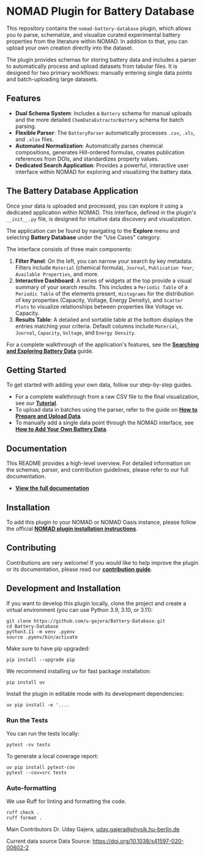 
# NOMAD Plugin for Battery Database

This repository contains the `nomad-battery-database` plugin, which allows you to parse, schematize, and visualize curated experimental battery properties from the literature within NOMAD. In addition to that, you can upload your own creation directly into the dataset. 

The plugin provides schemas for storing battery data and includes a parser to automatically process and upload datasets from tabular files. It is designed for two primary workflows: manually entering single data points and batch-uploading large datasets.

## Features

*   **Dual Schema System**: Includes a `Battery` schema for manual uploads and the more detailed `ChemDataExtractorBattery` schema for batch parsing.
*   **Flexible Parser**: The `BatteryParser` automatically processes `.csv`, `.xls`, and `.xlsx` files.
*   **Automated Normalization**: Automatically parses chemical compositions, generates Hill-ordered formulas, creates publication references from DOIs, and standardizes property values.
*   **Dedicated Search Application**: Provides a powerful, interactive user interface within NOMAD for exploring and visualizing the battery data.

## The Battery Database Application

Once your data is uploaded and processed, you can explore it using a dedicated application within NOMAD. This interface, defined in the plugin's `__init__.py` file, is designed for intuitive data discovery and visualization.

The application can be found by navigating to the **Explore** menu and selecting **Battery Database** under the "Use Cases" category.

The interface consists of three main components:

1.  **Filter Panel**: On the left, you can narrow your search by key metadata. Filters include `Material` (chemical formula), `Journal`, `Publication Year`, `Available Properties`, and more.
2.  **Interactive Dashboard**: A series of widgets at the top provide a visual summary of your search results. This includes a `Periodic Table` of a `Periodic Table` of the elements present, `Histograms` for the distribution of key properties (Capacity, Voltage, Energy Density), and `Scatter Plots` to visualize relationships between properties like Voltage vs. Capacity.
3.  **Results Table**: A detailed and sortable table at the bottom displays the entries matching your criteria. Default columns include `Material`, `Journal`, `Capacity`, `Voltage`, and `Energy Density`.

For a complete walkthrough of the application's features, see the [**Searching and Exploring Battery Data**](docs/how_to/search_data_in_app.md) guide.

## Getting Started

To get started with adding your own data, follow our step-by-step guides.

*   For a complete walkthrough from a raw CSV file to the final visualization, see our [**Tutorial**](docs/tutorial/tutorial.md).
*   To upload data in batches using the parser, refer to the guide on [**How to Prepare and Upload Data**](docs/how_to/use_this_plugin.md).
*   To manually add a single data point through the NOMAD interface, see [**How to Add Your Own Battery Data**](docs/how_to/how_to_add_own_batterydata.md).

## Documentation

This README provides a high-level overview. For detailed information on the schemas, parser, and contribution guidelines, please refer to our full documentation.

*   [**View the full documentation**](docs/index.md)

## Installation

To add this plugin to your NOMAD or NOMAD Oasis instance, please follow the official [**NOMAD plugin installation instructions**](https://nomad-lab.eu/prod/v1/docs/howto/plugins/plugins.html).

## Contributing

Contributions are very welcome! If you would like to help improve the plugin or its documentation, please read our [**contribution guide**](docs/how_to/contribute_to_this_plugin.md).

## Development and Installation
If you want to develop this plugin locally, clone the project and create a virtual environment (you can use Python 3.9, 3.10, or 3.11):

```
git clone https://github.com/u-gajera/Battery-Database.git
cd Battery-Database
python3.11 -m venv .pyenv
source .pyenv/bin/activate
```
Make sure to have pip upgraded:
```
pip install --upgrade pip
```
We recommend installing uv for fast package installation:
```
pip install uv
```
Install the plugin in editable mode with its development dependencies:

```
uv pip install -e '....
```
### Run the Tests
You can run the tests locally:
```
pytest -sv tests
```

To generate a local coverage report:

```
uv pip install pytest-cov
pytest --cov=src tests
```

### Auto-formatting
We use Ruff for linting and formatting the code.

```
ruff check .
ruff format .
```

Main Contributors
Dr. Uday Gajera,	uday.gajera@physik.hu-berlin.de

Current data source
Data Source: https://doi.org/10.1038/s41597-020-00602-2
